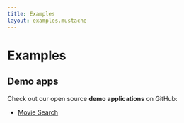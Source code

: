 ```yaml
---
title: Examples
layout: examples.mustache
---
```


# Examples

## Demo apps

Check out our open source **demo applications** on GitHub:

- [Movie Search](https://github.com/algolia/algolia-swift-demo)
